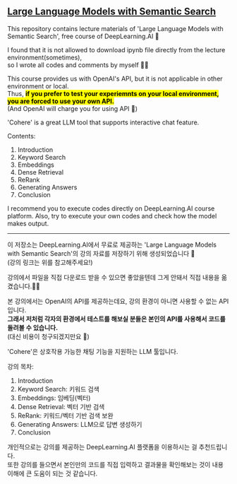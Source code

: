 ## [Large Language Models with Semantic Search](https://www.deeplearning.ai/short-courses/)
This repository contains lecture materials of 'Large Language Models with Semantic Search', free course of DeepLearning.AI 🤖  

I found that it is not allowed to download ipynb file directly from the lecture environment(sometimes),  
so I wrote all codes and comments by myself ✍🏻

This course provides us with OpenAI's API, but it is not applicable in other environment or local.  
Thus, <mark>**if you prefer to test your experiemnts on your local environment, you are forced to use your own API.**</mark>  
(And OpenAI will charge you for using API 🥲)

'Cohere' is a great LLM tool that supports interactive chat feature.

Contents:
1. Introduction
2. Keyword Search
3. Embeddings
4. Dense Retrieval
5. ReRank
6. Generating Answers
7. Conclusion

I recommend you to execute codes directly on DeepLearning.AI course platform.
Also, try to execute your own codes and check how the model makes output.

---

이 저장소는 DeepLearning.AI에서 무료로 제공하는 'Large Language Models with Semantic Search'의 강의 자료를 저장하기 위해 생성되었습니다 🤖  
(강의 링크는 위를 참고해주세요!)  

강의에서 파일을 직접 다운로드 받을 수 있으면 좋았을텐데 그게 안돼서 직접 내용을 옮겼습니다.✍🏻  

본 강의에서는 OpenAI의 API를 제공하는데요, 강의 환경이 아니면 사용할 수 없는 API입니다.  
**그래서 저처럼 각자의 환경에서 테스트를 해보실 분들은 본인의 API를 사용해서 코드를 돌려볼 수 있습니다.**  
(대신 비용이 청구되겠지만요 🥲)  

'Cohere'은 상호작용 가능한 채팅 기능을 지원하는 LLM 툴입니다.

강의 목차:
1. Introduction
2. Keyword Search: 키워드 검색
3. Embeddings: 임베딩(벡터)
4. Dense Retrieval: 벡터 기반 검색
5. ReRank: 키워드/벡터 기반 검색 보완
6. Generating Answers: LLM으로 답변 생성하기
7. Conclusion

개인적으로는 강의를 제공하는 DeepLearning.AI 플랫폼을 이용하시는 걸 추천드립니다.  
또한 강의를 들으면서 본인만의 코드를 직접 입력하고 결과물을 확인해보는 것이 내용 이해에 큰 도움이 되는 것 같습니다.

